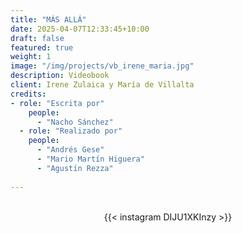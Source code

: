 ```yaml
---
title: "MÁS ALLÁ"
date: 2025-04-07T12:33:45+10:00
draft: false
featured: true
weight: 1
image: "/img/projects/vb_irene_maria.jpg"
description: Videobook
client: Irene Zulaica y María de Villalta
credits:
- role: "Escrita por"
    people: 
      - "Nacho Sánchez"
  - role: "Realizado por"
    people: 
      - "Andrés Gese"
      - "Mario Martín Higuera"
      - "Agustín Rezza"
  
---
```

<br>
<div style="display: flex; justify-content: center;">
{{< instagram DIJU1XKInzy >}}
</div>
<br>
